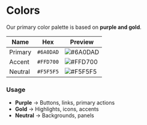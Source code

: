 # Colors

Our primary color palette is based on **purple and gold**.

| Name      | Hex       | Preview |
|-----------|-----------|---------|
| Primary   | `#6A0DAD` | ![#6A0DAD](https://via.placeholder.com/30/6A0DAD/000000?text=+) |
| Accent    | `#FFD700` | ![#FFD700](https://via.placeholder.com/30/FFD700/000000?text=+) |
| Neutral   | `#F5F5F5` | ![#F5F5F5](https://via.placeholder.com/30/F5F5F5/000000?text=+) |

### Usage
- **Purple** → Buttons, links, primary actions
- **Gold** → Highlights, icons, accents
- **Neutral** → Backgrounds, panels
